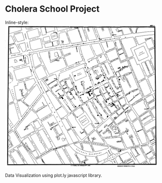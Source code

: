 # Cholera School Project
Inline-style: 
![alt text](img/cholera_map.jpg "Logo Title Text 1")

Data Visualization using plot.ly javascript library.
